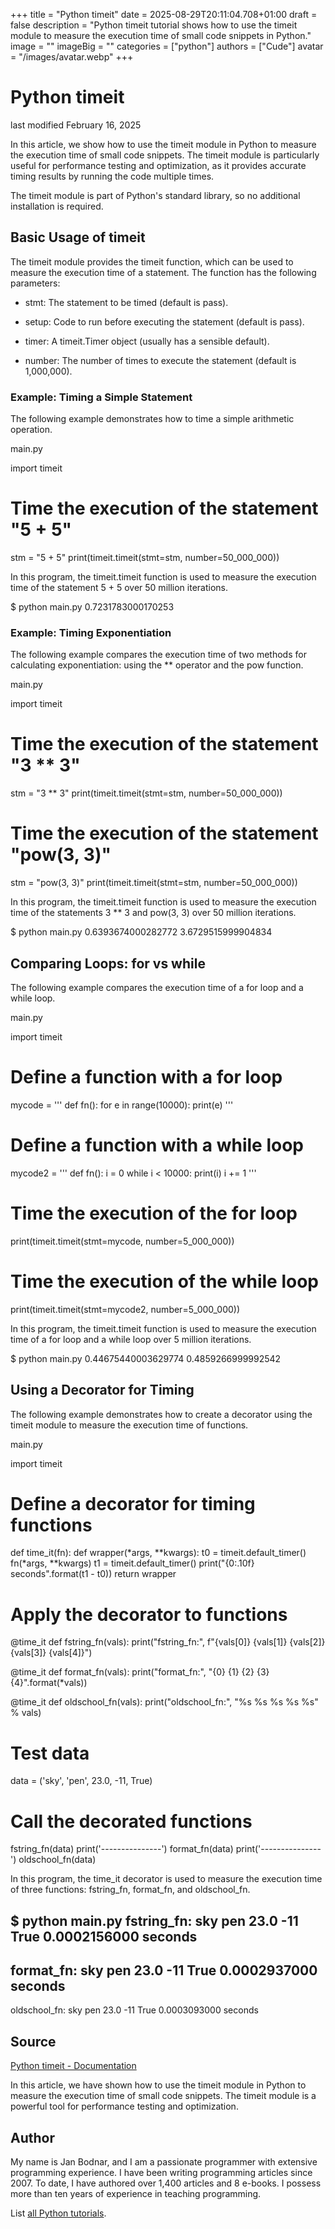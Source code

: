 +++
title = "Python timeit"
date = 2025-08-29T20:11:04.708+01:00
draft = false
description = "Python timeit tutorial shows how to use the timeit module to measure the execution time of small code snippets in Python."
image = ""
imageBig = ""
categories = ["python"]
authors = ["Cude"]
avatar = "/images/avatar.webp"
+++

# Python timeit

last modified February 16, 2025

In this article, we show how to use the timeit module in Python to
measure the execution time of small code snippets. The timeit
module is particularly useful for performance testing and optimization, as it
provides accurate timing results by running the code multiple times.

The timeit module is part of Python's standard library, so no
additional installation is required.

## Basic Usage of timeit

The timeit module provides the timeit function, which
can be used to measure the execution time of a statement. The function has the
following parameters:

- stmt: The statement to be timed (default is pass).

- setup: Code to run before executing the statement (default is pass).

- timer: A timeit.Timer object (usually has a sensible default).

- number: The number of times to execute the statement (default is 1,000,000).

### Example: Timing a Simple Statement

The following example demonstrates how to time a simple arithmetic operation.

main.py
    

import timeit

# Time the execution of the statement "5 + 5"
stm = "5 + 5"
print(timeit.timeit(stmt=stm, number=50_000_000))

In this program, the timeit.timeit function is used to measure the
execution time of the statement 5 + 5 over 50 million iterations.

$ python main.py
0.7231783000170253

### Example: Timing Exponentiation

The following example compares the execution time of two methods for calculating
exponentiation: using the ** operator and the pow
function.

main.py
    

import timeit

# Time the execution of the statement "3 ** 3"
stm = "3 ** 3"
print(timeit.timeit(stmt=stm, number=50_000_000))

# Time the execution of the statement "pow(3, 3)"
stm = "pow(3, 3)"
print(timeit.timeit(stmt=stm, number=50_000_000))

In this program, the timeit.timeit function is used to measure the
execution time of the statements 3 ** 3 and pow(3, 3)
over 50 million iterations.

$ python main.py
0.6393674000282772
3.6729515999904834

## Comparing Loops: for vs while

The following example compares the execution time of a for loop and
a while loop.

main.py
    

import timeit

# Define a function with a for loop
mycode = ''' 
def fn(): 
    for e in range(10000): 
        print(e)
'''

# Define a function with a while loop
mycode2 = ''' 
def fn():
    i = 0
    while i &lt; 10000:
        print(i)
        i += 1
'''

# Time the execution of the for loop
print(timeit.timeit(stmt=mycode, number=5_000_000))

# Time the execution of the while loop
print(timeit.timeit(stmt=mycode2, number=5_000_000))

In this program, the timeit.timeit function is used to measure the
execution time of a for loop and a while loop over 5
million iterations.

$ python main.py
0.44675440003629774
0.4859266999992542

## Using a Decorator for Timing

The following example demonstrates how to create a decorator using the
timeit module to measure the execution time of functions.

main.py
    

import timeit

# Define a decorator for timing functions
def time_it(fn):
    def wrapper(*args, **kwargs):
        t0 = timeit.default_timer()
        fn(*args, **kwargs)
        t1 = timeit.default_timer()
        print("{0:.10f} seconds".format(t1 - t0))
    return wrapper

# Apply the decorator to functions
@time_it
def fstring_fn(vals):
    print("fstring_fn:", f"{vals[0]} {vals[1]} {vals[2]} {vals[3]} {vals[4]}")

@time_it
def format_fn(vals):
    print("format_fn:", "{0} {1} {2} {3} {4}".format(*vals))

@time_it
def oldschool_fn(vals):
    print("oldschool_fn:", "%s %s %s %s %s" % vals)

# Test data
data = ('sky', 'pen', 23.0, -11, True)

# Call the decorated functions
fstring_fn(data)
print('---------------')
format_fn(data)
print('---------------')
oldschool_fn(data)

In this program, the time_it decorator is used to measure the
execution time of three functions: fstring_fn,
format_fn, and oldschool_fn.

$ python main.py
fstring_fn: sky pen 23.0 -11 True
0.0002156000 seconds
---------------
format_fn: sky pen 23.0 -11 True
0.0002937000 seconds
---------------
oldschool_fn: sky pen 23.0 -11 True
0.0003093000 seconds

## Source

[Python timeit - Documentation](https://docs.python.org/3/library/timeit.html)

In this article, we have shown how to use the timeit module in
Python to measure the execution time of small code snippets. The
timeit module is a powerful tool for performance testing and
optimization.

## Author

My name is Jan Bodnar, and I am a passionate programmer with extensive
programming experience. I have been writing programming articles since 2007.
To date, I have authored over 1,400 articles and 8 e-books. I possess more
than ten years of experience in teaching programming.

List [all Python tutorials](/python/).